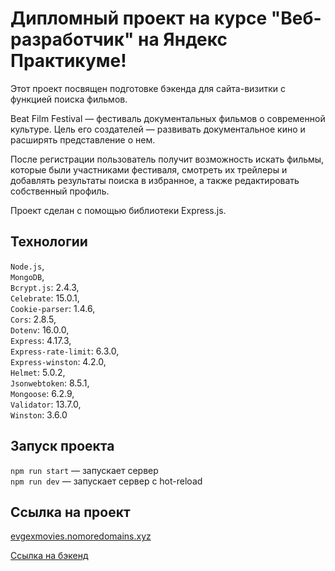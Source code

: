 # Дипломный проект на курсе "Веб-разработчик" на Яндекс Практикуме!

Этот проект посвящен подготовке бэкенда для сайта-визитки с функцией поиска фильмов.

Beat Film Festival — фестиваль документальных фильмов о современной культуре. Цель его создателей — развивать документальное кино и расширять представление о нем.

После регистрации пользователь получит возможность искать фильмы, которые были участниками фестиваля, смотреть их трейлеры и добавлять результаты поиска в избранное, а также редактировать собственный профиль.

Проект сделан с помощью библиотеки Express.js.

## Технологии

`Node.js`,   
`MongoDB`,   
`Bcrypt.js`: 2.4.3,   
`Celebrate`: 15.0.1,   
`Cookie-parser`: 1.4.6,   
`Cors`: 2.8.5,   
`Dotenv`: 16.0.0,   
`Express`: 4.17.3,   
`Express-rate-limit`: 6.3.0,   
`Express-winston`: 4.2.0,   
`Helmet`: 5.0.2,   
`Jsonwebtoken`: 8.5.1,   
`Mongoose`: 6.2.9,   
`Validator`: 13.7.0,   
`Winston`: 3.6.0   

## Запуск проекта

`npm run start` — запускает сервер   
`npm run dev` — запускает сервер с hot-reload 

## Ссылка на проект

[evgexmovies.nomoredomains.xyz](https://evgexmovies.nomoredomains.xyz/)   

[Ссылка на бэкенд](https://api.evgexmovies.nomoredomains.xyz)

